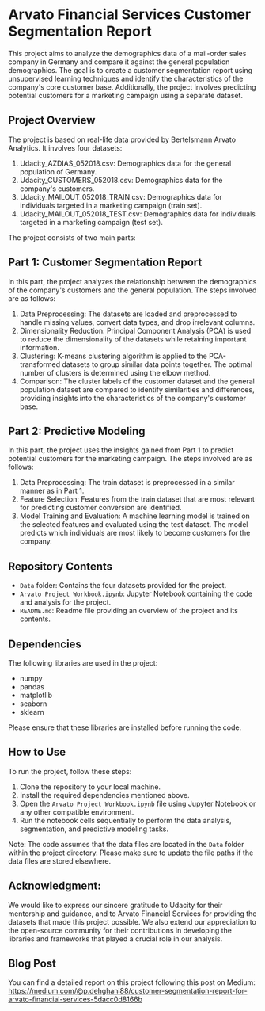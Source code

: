 # Arvato Financial Services Customer Segmentation Report

This project aims to analyze the demographics data of a mail-order sales company in Germany and compare it against the general population demographics. The goal is to create a customer segmentation report using unsupervised learning techniques and identify the characteristics of the company's core customer base. Additionally, the project involves predicting potential customers for a marketing campaign using a separate dataset.

## Project Overview
The project is based on real-life data provided by Bertelsmann Arvato Analytics. It involves four datasets:

1. Udacity_AZDIAS_052018.csv: Demographics data for the general population of Germany.
2. Udacity_CUSTOMERS_052018.csv: Demographics data for the company's customers.
3. Udacity_MAILOUT_052018_TRAIN.csv: Demographics data for individuals targeted in a marketing campaign (train set).
4. Udacity_MAILOUT_052018_TEST.csv: Demographics data for individuals targeted in a marketing campaign (test set).

The project consists of two main parts:

## Part 1: Customer Segmentation Report
In this part, the project analyzes the relationship between the demographics of the company's customers and the general population. The steps involved are as follows:

1. Data Preprocessing: The datasets are loaded and preprocessed to handle missing values, convert data types, and drop irrelevant columns.
2. Dimensionality Reduction: Principal Component Analysis (PCA) is used to reduce the dimensionality of the datasets while retaining important information.
3. Clustering: K-means clustering algorithm is applied to the PCA-transformed datasets to group similar data points together. The optimal number of clusters is determined using the elbow method.
4. Comparison: The cluster labels of the customer dataset and the general population dataset are compared to identify similarities and differences, providing insights into the characteristics of the company's customer base.

## Part 2: Predictive Modeling
In this part, the project uses the insights gained from Part 1 to predict potential customers for the marketing campaign. The steps involved are as follows:

1. Data Preprocessing: The train dataset is preprocessed in a similar manner as in Part 1.
2. Feature Selection: Features from the train dataset that are most relevant for predicting customer conversion are identified.
3. Model Training and Evaluation: A machine learning model is trained on the selected features and evaluated using the test dataset. The model predicts which individuals are most likely to become customers for the company.

## Repository Contents
- `Data` folder: Contains the four datasets provided for the project.
- `Arvato Project Workbook.ipynb`: Jupyter Notebook containing the code and analysis for the project.
- `README.md`: Readme file providing an overview of the project and its contents.

## Dependencies
The following libraries are used in the project:

- numpy
- pandas
- matplotlib
- seaborn
- sklearn

Please ensure that these libraries are installed before running the code.

## How to Use
To run the project, follow these steps:

1. Clone the repository to your local machine.
2. Install the required dependencies mentioned above.
3. Open the `Arvato Project Workbook.ipynb` file using Jupyter Notebook or any other compatible environment.
4. Run the notebook cells sequentially to perform the data analysis, segmentation, and predictive modeling tasks.

Note: The code assumes that the data files are located in the `Data` folder within the project directory. Please make sure to update the file paths if the data files are stored elsewhere.

## Acknowledgment:

We would like to express our sincere gratitude to Udacity for their mentorship and guidance, and to Arvato Financial Services for providing the datasets that made this project possible. We also extend our appreciation to the open-source community for their contributions in developing the libraries and frameworks that played a crucial role in our analysis.

## Blog Post
You can find a detailed report on this project following this post on Medium:
https://medium.com/@p.dehghani88/customer-segmentation-report-for-arvato-financial-services-5dacc0d8166b
